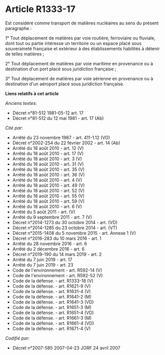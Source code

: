 # Article R1333-17

Est considéré comme transport de matières nucléaires au sens du présent paragraphe :

1° Tout déplacement de matières par voie routière, ferroviaire ou fluviale, dont tout ou partie intéresse un territoire ou un
espace placé sous souveraineté française et extérieur à des établissements habilités à détenir de telles matières ;

2° Tout déplacement de matières par voie maritime en provenance ou à destination d'un port placé sous juridiction française ;

3° Tout déplacement de matières par voie aérienne en provenance ou à destination d'un aéroport placé sous juridiction
française.

**Liens relatifs à cet article**

_Anciens textes_:

  - Décret n°81-512 1981-05-12 art. 17
  - Décret n°81-512 du 12 mai 1981 - art. 17 (Ab)

_Cité par_:

  - Arrêté du 23 novembre 1987 - art. 411-1.12 (VD)
  - Décret n°2002-254 du 22 février 2002 - art. 14 (Ab)
  - Arrêté du 18 août 2010 - art. 12 (V)
  - Arrêté du 18 août 2010 - art. 17 (V)
  - Arrêté du 18 août 2010 - art. 3 (V)
  - Arrêté du 18 août 2010 - art. 31 (V)
  - Arrêté du 18 août 2010 - art. 35 (V)
  - Arrêté du 18 août 2010 - art. 36 (V)
  - Arrêté du 18 août 2010 - art. 4 (V)
  - Arrêté du 18 août 2010 - art. 49 (V)
  - Arrêté du 18 août 2010 - art. 52 (V)
  - Arrêté du 18 août 2010 - art. 55 (V)
  - Arrêté du 18 août 2010 - art. 59 (V)
  - Arrêté du 18 août 2010 - art. 6 (V)
  - Arrêté du 5 août 2011 - art. (V)
  - Arrêté du 9 septembre 2011 - art. 7 (V)
  - Décret n°2014-1273 du 30 octobre 2014 - art. (VD)
  - Décret n°2014-1285 du 23 octobre 2014 - art. (VT)
  - Décret n°2015-1408 du 5 novembre 2015 - art. Annexe 1 (V)
  - Décret n°2016-283 du 10 mars 2016 - art. 1
  - Arrêté du 28 novembre 2016 - art. 6
  - Arrêté du 2 décembre 2016 - art. 6
  - Décret n°2019-190 du 14 mars 2019 - art. 2
  - Arrêté du 7 juin 2019 - art. 17
  - Arrêté du 7 juin 2019 - art. 23
  - Code de l'environnement - art. R592-14 (V)
  - Code de l'environnement - art. R592-52 (V)
  - Code de la défense. - art. R1333-18 (V)
  - Code de la défense. - art. R1621-9 (V)
  - Code de la défense. - art. R1631-4 (V)
  - Code de la défense. - art. R1641-2 (M)
  - Code de la défense. - art. R1641-3 (VD)
  - Code de la défense. - art. R1651-3 (M)
  - Code de la défense. - art. R1651-4 (VD)
  - Code de la défense. - art. R1661-3 (M)
  - Code de la défense. - art. R1661-4 (VD)
  - Code de la défense. - art. R1671-4 (V)

_Codifié par_:

  - Décret n°2007-585 2007-04-23 JORF 24 avril 2007
